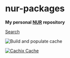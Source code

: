 # nur-packages

**My personal [NUR](https://github.com/nix-community/NUR) repository**

[Search](https://nur.nix-community.org/repos/toyvo/)

![Build and populate cache](https://github.com/toyvo/nur-packages/workflows/Build%20and%20populate%20cache/badge.svg)

[![Cachix Cache](https://img.shields.io/badge/cachix-toyvo-blue.svg)](https://toyvo.cachix.org)
